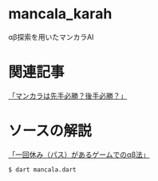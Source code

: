 # mancala_karah
αβ探索を用いたマンカラAI

# 関連記事
[「マンカラは先手必勝？後手必勝？」](https://happyclam.github.io/software/2020-06-07/mancala)

# ソースの解説
[「一回休み（パス）があるゲームでのαβ法」](https://happyclam.github.io/software/2023-11-18/abmethod_skipped)

~~~
$ dart mancala.dart
~~~


